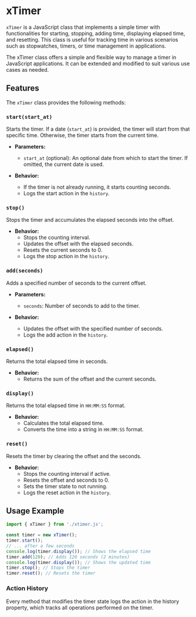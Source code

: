 # xTimer

`xTimer` is a JavaScript class that implements a simple timer with functionalities for starting, stopping, adding time, displaying elapsed time, and resetting. This class is useful for tracking time in various scenarios such as stopwatches, timers, or time management in applications.

The xTimer class offers a simple and flexible way to manage a timer in JavaScript applications. It can be extended and modified to suit various use cases as needed.

## Features

The `xTimer` class provides the following methods:

### `start(start_at)`

Starts the timer. If a date (`start_at`) is provided, the timer will start from that specific time. Otherwise, the timer starts from the current time.

- **Parameters:**
  - `start_at` (optional): An optional date from which to start the timer. If omitted, the current date is used.
  
- **Behavior:**
  - If the timer is not already running, it starts counting seconds.
  - Logs the start action in the `history`.

### `stop()`

Stops the timer and accumulates the elapsed seconds into the offset.

- **Behavior:**
  - Stops the counting interval.
  - Updates the offset with the elapsed seconds.
  - Resets the current seconds to 0.
  - Logs the stop action in the `history`.

### `add(seconds)`

Adds a specified number of seconds to the current offset.

- **Parameters:**
  - `seconds`: Number of seconds to add to the timer.
  
- **Behavior:**
  - Updates the offset with the specified number of seconds.
  - Logs the add action in the `history`.

### `elapsed()`

Returns the total elapsed time in seconds.

- **Behavior:**
  - Returns the sum of the offset and the current seconds.

### `display()`

Returns the total elapsed time in `HH:MM:SS` format.

- **Behavior:**
  - Calculates the total elapsed time.
  - Converts the time into a string in `HH:MM:SS` format.

### `reset()`

Resets the timer by clearing the offset and the seconds.

- **Behavior:**
  - Stops the counting interval if active.
  - Resets the offset and seconds to 0.
  - Sets the timer state to not running.
  - Logs the reset action in the `history`.

## Usage Example

```javascript
import { xTimer } from './xtimer.js';

const timer = new xTimer();
timer.start();
// ... after a few seconds
console.log(timer.display()); // Shows the elapsed time
timer.add(120); // Adds 120 seconds (2 minutes)
console.log(timer.display()); // Shows the updated time
timer.stop(); // Stops the timer
timer.reset(); // Resets the timer
```

### Action History

Every method that modifies the timer state logs the action in the history property, which tracks all operations performed on the timer.